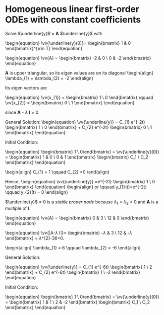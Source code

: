 # Homogeneous linear first-order ODEs with constant coefficients
Solve $\underline{y}$'= **A** $\underline{y}$ with 

\begin{equation}
\vv{\underline{y}(0)}= 
\begin{bmatrix} 1 & 0 \end{bmatrix}^{\rm T} 
\end{equation}

\begin{equation}
\vv{A} = \begin{bmatrix} -2 & 0  \\ 0 & -2  \end{bmatrix} 
\end{equation}


**A** is upper triangular, so its eigen values are on its diagonal 
\begin{align} 
\lambda_{1} = \lambda_{2} = -2 
\end{align}

Its eigen vectors are 

\begin{equation}
\vv{x_{1}} = \begin{bmatrix} 1 \\ 0  \end{bmatrix} \qquad
\vv{x_{2}} = \begin{bmatrix} 0  \\  1  \end{bmatrix}
\end{equation}

since **A** - $\lambda$ **I** = 0. 

General Solution: 
\begin{equation}
\vv{\underline{y}} = C_{1} e^{-2t} \begin{bmatrix} 1 \\ 0 \end{bmatrix} + C_{2} e^{-2t} \begin{bmatrix} 0 \\ 1 \end{bmatrix}
\end{equation}


Initial Condition: 

\begin{equation}
\begin{bmatrix} 1 \\ 0\end{bmatrix} = \vv{\underline{y}(0)} = \begin{bmatrix} 1 & 0 \\ 0 & 1 \end{bmatrix} \begin{bmatrix} C_1 \\ C_2 \end{bmatrix}
\end{equation}

\begin{align} 
C_{1} = 1 \qquad C_{2} =0 
\end{align}

Hence, 
\begin{equation}
\vv{\underline{y}} =e^{-2t}
\begin{bmatrix} 1 \\ 0 \end{bmatrix} 
\end{equation}
\begin{align} 
or \qquad y_{1}(t)=e^{-2t} \qquad y_{2}(t) = 0
\end{align}

$\underline{y}$ = 0 is a *stable proper node* because $\lambda_{1}$ = $\lambda_{2}$ $\lt$ 0 and **A** is a multiple of **I**. 
 
\begin{equation} 
\vv{A} = \begin{bmatrix} 0 & 3 \\ 12 & 0 \end{bmatrix} 
\end{equation} 

\begin{equation}
\vv{|A-$\lambda$ I|}= 
\begin{bmatrix} 
-$\lambda$ & 3  \\ 12 & -$\lambda$ \end{bmatrix} = $\lambda$^{2}-36=0. 

\begin{align} 
\lambda_{1} = 6 \qquad \lambda_{2} = -6
\end{align} 

General Solution: 

\begin{equation}
\vv{\underline{y}} = C_{1} e^{-6t} \begin{bmatrix} 1 \\ 2 \end{bmatrix} + C_{2} e^{-6t} \begin{bmatrix} 1 \\ -2 \end{bmatrix}
\end{equation}

Initial Condition: 

\begin{equation}
\begin{bmatrix} 1 \\ 0\end{bmatrix} = \vv{\underline{y}(0)} = \begin{bmatrix} 1 & 1 \\ 2 & -2 \end{bmatrix} \begin{bmatrix} C_1 \\ C_2 \end{bmatrix}
\end{equation}
